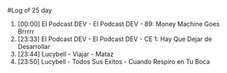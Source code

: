 #Log of 25 day

1. [00:00] El Podcast DEV - El Podcast DEV - 89: Money Machine Goes Brrrrr
1. [23:33] El Podcast DEV - El Podcast DEV - CE 1: Hay Que Dejar de Desarrollar
1. [23:44] Lucybell - Viajar - Mataz
1. [23:50] Lucybell - Todos Sus Exitos - Cuando Respiro en Tu Boca
